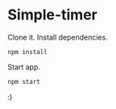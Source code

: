 # Simple-timer

Clone it.
Install dependencies.
```
npm install
```
Start app.
```
npm start
```
:)
